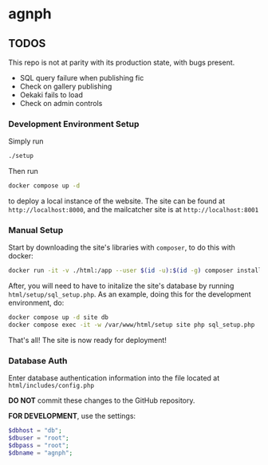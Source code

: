 # agnph

## TODOS

This repo is not at parity with its production state, with bugs present.

* SQL query failure when publishing fic
* Check on gallery publishing
* Oekaki fails to load
* Check on admin controls

### Development Environment Setup

Simply run

```bash
./setup
```

Then run

```bash
docker compose up -d
```

to deploy a local instance of the website. The site can be found at `http://localhost:8000`, and the mailcatcher site is at `http://localhost:8001`

### Manual Setup

Start by downloading the site's libraries with `composer`, to do this with docker:

```bash
docker run -it -v ./html:/app --user $(id -u):$(id -g) composer install
```

After, you will need to have to initalize the site's database by running `html/setup/sql_setup.php`. As an example, doing this for the development environment, do:

```bash
docker compose up -d site db
docker compose exec -it -w /var/www/html/setup site php sql_setup.php
```

That's all! The site is now ready for deployment!

### Database Auth

Enter database authentication information into the file located at `html/includes/config.php`

**DO NOT** commit these changes to the GitHub repository.

**FOR DEVELOPMENT**, use the settings:

```php
$dbhost = "db";
$dbuser = "root";
$dbpass = "root";
$dbname = "agnph";
```
